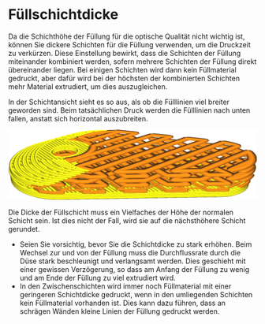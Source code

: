 Füllschichtdicke
====
Da die Schichthöhe der Füllung für die optische Qualität nicht wichtig ist, können Sie dickere Schichten für die Füllung verwenden, um die Druckzeit zu verkürzen. Diese Einstellung bewirkt, dass die Schichten der Füllung miteinander kombiniert werden, sofern mehrere Schichten der Füllung direkt übereinander liegen. Bei einigen Schichten wird dann kein Füllmaterial gedruckt, aber dafür wird bei der höchsten der kombinierten Schichten mehr Material extrudiert, um dies auszugleichen.

In der Schichtansicht sieht es so aus, als ob die Fülllinien viel breiter geworden sind. Beim tatsächlichen Druck werden die Fülllinien nach unten fallen, anstatt sich horizontal auszubreiten.

![Die Dicke der Füllschicht ist auf das Dreifache der Höhe der Schicht eingestellt.](../images/infill_sparse_thickness.png)

Die Dicke der Füllschicht muss ein Vielfaches der Höhe der normalen Schicht sein. Ist dies nicht der Fall, wird sie auf die nächsthöhere Schicht gerundet.

* Seien Sie vorsichtig, bevor Sie die Schichtdicke zu stark erhöhen. Beim Wechsel zur und von der Füllung muss die Durchflussrate durch die Düse stark beschleunigt und verlangsamt werden. Dies geschieht mit einer gewissen Verzögerung, so dass am Anfang der Füllung zu wenig und am Ende der Füllung zu viel extrudiert wird.
* In den Zwischenschichten wird immer noch Füllmaterial mit einer geringeren Schichtdicke gedruckt, wenn in den umliegenden Schichten kein Füllmaterial vorhanden ist. Dies kann dazu führen, dass an schrägen Wänden kleine Linien der Füllung gedruckt werden.